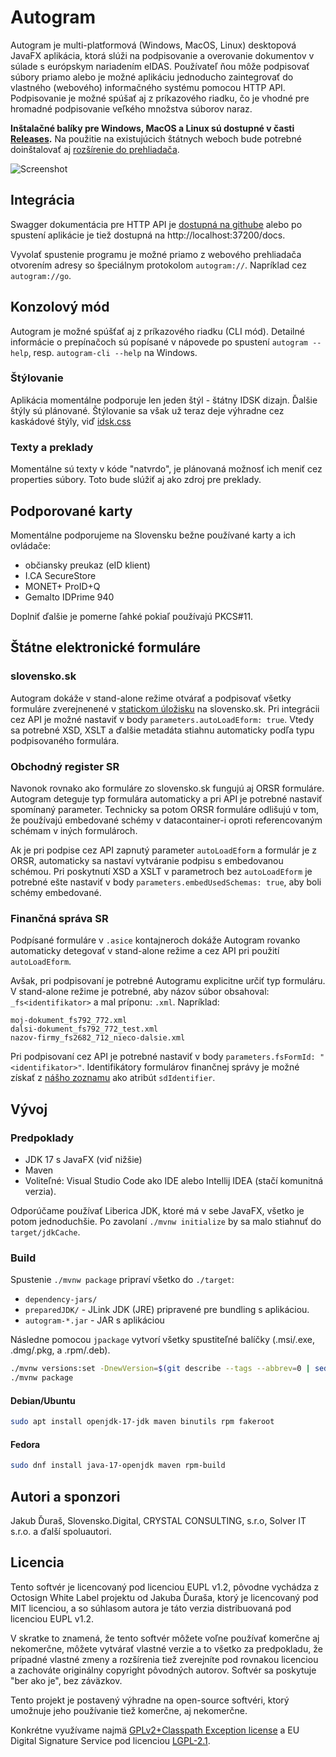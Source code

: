 # Autogram

Autogram je multi-platformová (Windows, MacOS, Linux) desktopová JavaFX aplikácia, ktorá slúži na podpisovanie a overovanie dokumentov v súlade s európskym nariadením eIDAS. Používateľ ňou môže podpisovať súbory priamo alebo je možné aplikáciu jednoducho zaintegrovať do vlastného (webového) informačného systému pomocou HTTP API. Podpisovanie je možné spúšať aj z príkazového riadku, čo je vhodné pre hromadné podpisovanie veľkého množstva súborov naraz.

**Inštalačné balíky pre Windows, MacOS a Linux sú dostupné v časti [Releases](https://github.com/slovensko-digital/autogram/releases).** Na použitie na existujúcich štátnych weboch bude potrebné doinštalovať aj [rozšírenie do prehliadača](https://github.com/slovensko-digital/autogram-extension#readme).

![Screenshot](assets/autogram-screenshot.png?raw=true)

## Integrácia

Swagger dokumentácia pre HTTP API je [dostupná na githube](https://generator3.swagger.io/index.html?url=https://raw.githubusercontent.com/slovensko-digital/autogram/main/src/main/resources/digital/slovensko/autogram/server/server.yml) alebo po spustení aplikácie je tiež dostupná na http://localhost:37200/docs.

Vyvolať spustenie programu je možné priamo z webového prehliadača otvorením adresy so špeciálnym protokolom `autogram://`. Napríklad cez `autogram://go`.

## Konzolový mód

Autogram je možné spúšťať aj z príkazového riadku (CLI mód). Detailné informácie o prepínačoch sú popísané v nápovede po spustení `autogram --help`, resp. `autogram-cli --help` na Windows.

### Štýlovanie

Aplikácia momentálne podporuje len jeden štýl - štátny IDSK dizajn. Ďalšie štýly sú plánované. Štýlovanie sa však už teraz deje výhradne cez kaskádové štýly, viď [idsk.css](https://github.com/slovensko-digital/autogram/blob/main/src/main/resources/digital/slovensko/autogram/ui/gui/idsk.css)

### Texty a preklady

Momentálne sú texty v kóde "natvrdo", je plánovaná možnosť ich meniť cez properties súbory. Toto bude slúžiť aj ako zdroj pre preklady.

## Podporované karty

Momentálne podporujeme na Slovensku bežne používané karty a ich ovládače:
- občiansky preukaz (eID klient)
- I.CA SecureStore
- MONET+ ProID+Q
- Gemalto IDPrime 940

Doplniť ďalšie je pomerne ľahké pokiaľ používajú PKCS#11.

## Štátne elektronické formuláre

### slovensko.sk

Autogram dokáže v stand-alone režime otvárať a podpisovať všetky formuláre zverejnenené v [statickom úložisku](https://www.slovensko.sk/static/eForm/dataset/) na slovensko.sk. Pri integrácii cez API je možné nastaviť v body `parameters.autoLoadEform: true`. Vtedy sa potrebné XSD, XSLT a ďalšie metadáta stiahnu automaticky podľa typu podpisovaného formulára.

### Obchodný register SR

Navonok rovnako ako formuláre zo slovensko.sk fungujú aj ORSR formuláre. Autogram deteguje typ formulára automaticky a pri API je potrebné nastaviť spomínaný parameter. Technicky sa potom ORSR formuláre odlišujú v tom, že používajú embedované schémy v datacontainer-i oproti referencovaným schémam v iných formulároch.

Ak je pri podpise cez API zapnutý parameter `autoLoadEform` a formulár je z ORSR, automaticky sa nastaví vytváranie podpisu s embedovanou schémou. Pri poskytnutí XSD a XSLT v parametroch bez `autoLoadEform` je potrebné ešte nastaviť v body `parameters.embedUsedSchemas: true`, aby boli schémy embedované.

### Finančná správa SR

Podpísané formuláre v `.asice` kontajneroch dokáže Autogram rovanko automaticky detegovať v stand-alone režime a cez API pri použití `autoLoadEform`.

Avšak, pri podpisovaní je potrebné Autogramu explicitne určiť typ formuláru. V stand-alone režime je potrebné, aby názov súbor obsahoval: `_fs<identifikator>` a mal príponu: `.xml`. Napríklad:
```
moj-dokument_fs792_772.xml
dalsi-dokument_fs792_772_test.xml
nazov-firmy_fs2682_712_nieco-dalsie.xml
```

Pri podpisovaní cez API je potrebné nastaviť v body `parameters.fsFormId: "<identifikator>"`.  Identifikátory formulárov finančnej správy je možné získať z [nášho zoznamu](https://forms-slovensko-digital.s3.eu-central-1.amazonaws.com/fs/forms.xml) ako atribút `sdIdentifier`.

## Vývoj

### Predpoklady

- JDK 17 s JavaFX (viď nižšie)
- Maven
- Voliteľné: Visual Studio Code ako IDE alebo Intellij IDEA (stačí komunitná verzia).

Odporúčame používať Liberica JDK, ktoré má v sebe JavaFX, všetko je potom jednoduchšie. Po zavolaní `./mvnw initialize` by sa malo stiahnuť do `target/jdkCache`.

### Build

Spustenie `./mvnw package` pripraví všetko do `./target`:

- `dependency-jars/`
- `preparedJDK/` - JLink JDK (JRE) pripravené pre bundling s aplikáciou.
- `autogram-*.jar` - JAR s aplikáciou

Následne pomocou `jpackage` vytvorí všetky spustiteľné balíčky (.msi/.exe, .dmg/.pkg, a .rpm/.deb).

```sh
./mvnw versions:set -DnewVersion=$(git describe --tags --abbrev=0 | sed -r 's/^v//g')
./mvnw package
```

#### Debian/Ubuntu

```sh
sudo apt install openjdk-17-jdk maven binutils rpm fakeroot
```

#### Fedora

```sh
sudo dnf install java-17-openjdk maven rpm-build
```

## Autori a sponzori

Jakub Ďuraš, Slovensko.Digital, CRYSTAL CONSULTING, s.r.o, Solver IT s.r.o. a ďalší spoluautori.

## Licencia

Tento softvér je licencovaný pod licenciou EUPL v1.2, pôvodne vychádza z Octosign White Label projektu od Jakuba Ďuraša, ktorý je licencovaný pod MIT licenciou, a so súhlasom autora je táto verzia distribuovaná pod licenciou EUPL v1.2.

V skratke to znamená, že tento softvér môžete voľne používať komerčne aj nekomerčne, môžete vytvárať vlastné verzie a to všetko za predpokladu, že prípadné vlastné zmeny a rozšírenia tiež zverejníte pod rovnakou licenciou a zachováte originálny copyright pôvodných autorov. Softvér sa poskytuje "ber ako je", bez záväzkov.

Tento projekt je postavený výhradne na open-source softvéri, ktorý umožnuje jeho používanie tiež komerčne, aj nekomerčne.

Konkrétne využívame najmä [GPLv2+Classpath Exception license](https://openjdk.java.net/legal/gplv2+ce.html) a EU Digital Signature Service pod licenciou [LGPL-2.1](https://github.com/esig/dss/blob/master/LICENSE).
